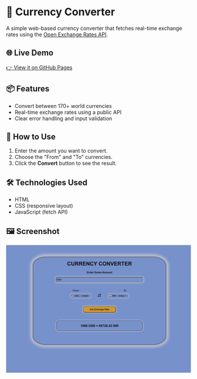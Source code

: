 # 💱 Currency Converter

A simple web-based currency converter that fetches real-time exchange rates using the [Open Exchange Rates API](https://open.er-api.com/v6/latest/USD).

## 🌐 Live Demo

[👉 View it on GitHub Pages](https://your-username.github.io/your-repo-name/)



## 📦 Features

- Convert between 170+ world currencies
- Real-time exchange rates using a public API
- Clear error handling and input validation

## 🚀 How to Use

1. Enter the amount you want to convert.
2. Choose the "From" and "To" currencies.
3. Click the **Convert** button to see the result.

## 🛠️ Technologies Used

- HTML
- CSS (responsive layout)
- JavaScript (fetch API)

## 🖼️ Screenshot

![Currency Converter Screenshot](converter.png)

